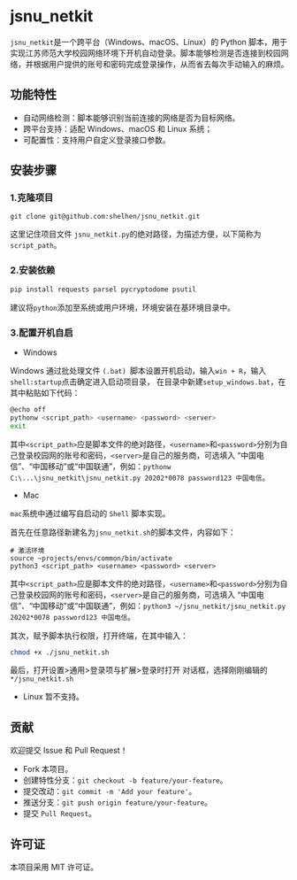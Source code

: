 # jsnu_netkit

`jsnu_netkit`是一个跨平台（Windows、macOS、Linux）的 Python 脚本，用于实现江苏师范大学校园网络环境下开机自动登录。脚本能够检测是否连接到校园网络，并根据用户提供的账号和密码完成登录操作，从而省去每次手动输入的麻烦。

## 功能特性

- 自动网络检测：脚本能够识别当前连接的网络是否为目标网络。
- 跨平台支持：适配 Windows、macOS 和 Linux 系统；
- 可配置性：支持用户自定义登录接口参数。

## 安装步骤

### 1.克隆项目
```shell
git clone git@github.com:shelhen/jsnu_netkit.git
```
这里记住项目文件 `jsnu_netkit.py`的绝对路径，为描述方便，以下简称为`script_path`。

### 2.安装依赖
```python
pip install requests parsel pycryptodome psutil
```
建议将`python`添加至系统或用户环境，环境安装在基环境目录中。

### 3.配置开机自启

- Windows

Windows 通过批处理文件 `(.bat) `脚本设置开机启动，输入`win + R`，输入`shell:startup`点击确定进入启动项目录，
在目录中新建`setup_windows.bat`，在其中粘贴如下代码：
```bash
@echo off
pythonw <script_path> <username> <password> <server>
exit
```
其中`<script_path>`应是脚本文件的绝对路径，`<username>`和`<password>`分别为自己登录校园网的账号和密码，`<server>`是自己的服务商，可选填入 “中国电信”、“中国移动”或“中国联通”，例如：`pythonw C:\...\jsnu_netkit\jsnu_netkit.py 20202*0078 password123 中国电信`。 
- Mac

`mac`系统中通过编写自启动的 `Shell` 脚本实现。

首先在任意路径新建名为`jsnu_netkit.sh`的脚本文件，内容如下：
```shell
# 激活环境
source ~projects/envs/common/bin/activate
python3 <script_path> <username> <password> <server>
```
其中`<script_path>`应是脚本文件的绝对路径，`<username>`和`<password>`分别为自己登录校园网的账号和密码，`<server>`是自己的服务商，可选填入 “中国电信”、“中国移动”或“中国联通”，例如：`python3 ~/jsnu_netkit/jsnu_netkit.py 20202*0078 password123 中国电信`。 

其次，赋予脚本执行权限，打开终端，在其中输入：
```bash
chmod +x ./jsnu_netkit.sh
```
最后，打开设置>通用>登录项与扩展>登录时打开 对话框，选择刚刚编辑的`*/jsnu_netkit.sh`

- Linux
暂不支持。

## 贡献
欢迎提交 Issue 和 Pull Request！
- Fork 本项目。
- 创建特性分支：`git checkout -b feature/your-feature`。
- 提交改动：`git commit -m 'Add your feature'`。
- 推送分支：`git push origin feature/your-feature`。
- 提交 `Pull Request`。

## 许可证

本项目采用 MIT 许可证。





